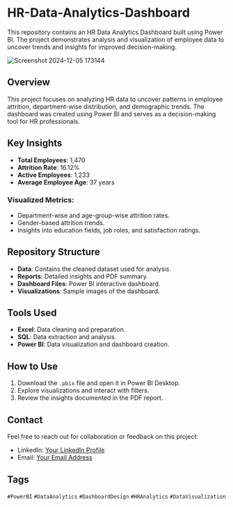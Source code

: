 # HR-Data-Analytics-Dashboard
This repository contains an HR Data Analytics Dashboard built using Power BI. The project demonstrates analysis and visualization of employee data to uncover trends and insights for improved decision-making.

![Screenshot 2024-12-05 173144](https://github.com/user-attachments/assets/78ae8094-9157-423e-ab45-3528482e4b2c)

## Overview  
This project focuses on analyzing HR data to uncover patterns in employee attrition, department-wise distribution, and demographic trends. The dashboard was created using Power BI and serves as a decision-making tool for HR professionals.  

## Key Insights  
- **Total Employees**: 1,470  
- **Attrition Rate**: 16.12%  
- **Active Employees**: 1,233  
- **Average Employee Age**: 37 years  

### Visualized Metrics:  
- Department-wise and age-group-wise attrition rates.  
- Gender-based attrition trends.  
- Insights into education fields, job roles, and satisfaction ratings.  

## Repository Structure  
- **Data**: Contains the cleaned dataset used for analysis.  
- **Reports**: Detailed insights and PDF summary.  
- **Dashboard Files**: Power BI interactive dashboard.  
- **Visualizations**: Sample images of the dashboard.

## Tools Used  
- **Excel**: Data cleaning and preparation.  
- **SQL**: Data extraction and analysis.  
- **Power BI**: Data visualization and dashboard creation.  

## How to Use  
1. Download the `.pbix` file and open it in Power BI Desktop.  
2. Explore visualizations and interact with filters.  
3. Review the insights documented in the PDF report.  

## Contact  
Feel free to reach out for collaboration or feedback on this project:  
- LinkedIn: [Your LinkedIn Profile](https://www.linkedin.com/in/shaik-rajak-0b9854167/)  
- Email: [Your Email Address](shaikrajak8800@gmail.com)  

## Tags  
`#PowerBI` `#DataAnalytics` `#DashboardDesign` `#HRAnalytics` `#DataVisualization`
